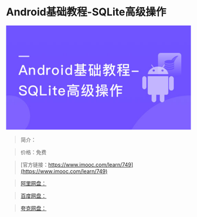 # Android基础教程-SQLite高级操作

![img](../../assets/5fe442f60001746005400304.jpg)

> 简介：

> 价格：免费

> [官方链接：https://www.imooc.com/learn/749](https://www.imooc.com/learn/749)

> [阿里网盘：]()

> [百度网盘：]()

> [夸克网盘：]()
